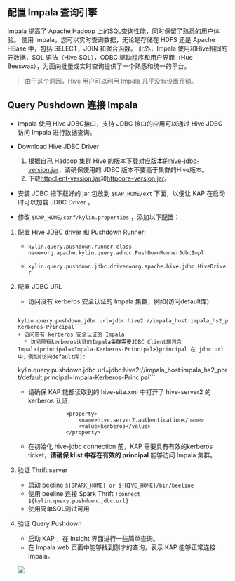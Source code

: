 ## 配置 Impala 查询引擎

Impala 提高了 Apache Hadoop 上的SQL查询性能，同时保留了熟悉的用户体验。 使用 Impala，您可以实时查询数据，无论是存储在 HDFS 还是 Apache HBase 中，包括 SELECT，JOIN 和聚合函数。 此外，Impala 使用和Hive相同的元数据，SQL 语法（Hive SQL），ODBC 驱动程序和用户界面（Hue Beeswax），为面向批量或实时查询提供了一个熟悉和统一的平台。

> 由于这个原因，Hive 用户可以利用 Impala 几乎没有设置开销。

## Query Pushdown 连接 Impala
* Impala 使用 Hive JDBC接口，支持 JDBC 接口的应用可以通过 Hive JDBC 访问 Impala 进行数据查询。

* Download Hive JDBC Driver
  1. 根据自己 Hadoop 集群 Hive 的版本下载对应版本的[hive-jdbc-version.jar](hive-jdbc.jarhttps://mvnrepository.com/artifact/org.apache.hive/hive-jdbc)，请确保使用的 JDBC 版本不要高于集群的Hive版本。
  2. 下载[httpclient-version.jar](https://mvnrepository.com/artifact/org.apache.httpcomponents/httpclient)和[httpcore-version.jar](https://mvnrepository.com/artifact/org.apache.httpcomponents/httpcore)。

* 安装 JDBC
  把下载好的 jar 包放到 `$KAP_HOME/ext` 下面，以便让 KAP 在启动时可以加载 JDBC Driver 。

* 修改 `$KAP_HOME/conf/kylin.properties` ，添加以下配置：



1. 配置 Hive JDBC driver 和 Pushdown Runner:
   + ```kylin.query.pushdown.runner-class-name=org.apache.kylin.query.adhoc.PushDownRunnerJdbcImpl```

   + ```kylin.query.pushdown.jdbc.driver=org.apache.hive.jdbc.HiveDriver```
2. 配置 JDBC URL
   + 访问没有 kerberos 安全认证的 Impala 集群，例如(访问default库):
   ```
    kylin.query.pushdown.jdbc.url=jdbc:hive2://impala_host:impala_hs2_port/default;principal=Impala-Kerberos-Principal```
   + 访问带有 kerberos 安全认证的 Impala
	 * 访问带有kerberos认证的Impala集群需要JDBC Client端包含 Impala(principal=<Impala-Kerberos-Principal>)principal 在 jdbc url 中，例如(访问default库):
	 ```
	 kylin.query.pushdown.jdbc.url=jdbc:hive2://impala_host:impala_hs2_port/default;principal=Impala-Kerberos-Principal```  
       
     * 请确保 KAP 能都读取到的 hive-site.xml 中打开了 hive-server2 的 kerberos 认证:
     					
                       <property>
                           <name>hive.server2.authentication</name>
                           <value>kerberos</value>
                       </property>                 
     * 在初始化 hive-jdbc connection 前，KAP 需要具有有效的kerberos ticket，**请确保 klist 中存在有效的 principal** 能够访问 Impala 集群。
      
3.   验证 Thrift server
     + 启动 beeline ```${SPARK_HOME} or ${HIVE_HOME}/bin/beeline```
     + 使用 beeline 连接 Spark Thrift ```!connect  ${kylin.query.pushdown.jdbc.url}```
     + 使用简单SQL测试可用
4. 验证 Query Pushdown
     + 启动 KAP ，在 Insight 界面进行一些简单查询。
     + 在 Impala web 页面中能够找到刚才的查询，表示 KAP 能够正常连接 Impala。

      ![](images/query_pushdown_impala.png)





